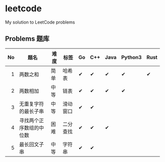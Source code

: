 # leetcode

My solution to LeetCode problems

## Problems 题库

|   No | 题名                     | 难度 | 标签     | Go       | C++      | Java     | Python3  | Rust     |
| ---: | ------------------------ | ---- | -------- | -------- | -------- | -------- | -------- | -------- |
|    1 | 两数之和                 | 简单 | 哈希表   | &#10004; | &#10004; | &#10004; | &#10004; | &#10004; |
|    2 | 两数相加                 | 中等 | 链表     | &#10004; | &#10004; | &#10004; | &#10004; |          |
|    3 | 无重复字符的最长子串     | 中等 | 滑动窗口 | &#10004; | &#10004; |          |          |          |
|    4 | 寻找两个正序数组的中位数 | 困难 | 二分查找 | &#10004; | &#10004; | &#10004; |          |          |
|    5 | 最长回文子串             | 中等 | 字符串   | &#10004; | &#10004; |          |          |          |
